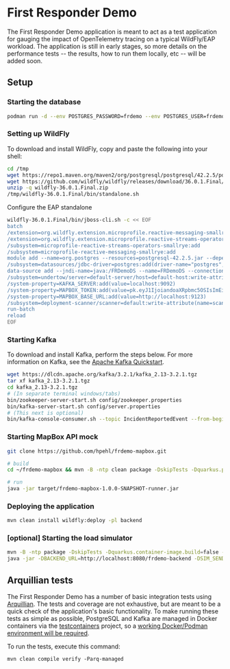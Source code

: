 # First Responder Demo

The First Responder Demo application is meant to act as a test application for gauging the impact of OpenTelemetry tracing on a 
typical WildFly/EAP workload. The application is still in early stages, so more details on the performance tests -- the results, how
to run them locally, etc -- will be added soon.

## Setup

### Starting the database

```bash
podman run -d --env POSTGRES_PASSWORD=frdemo --env POSTGRES_USER=frdemo --env POSTGRES_DB=frdemo --name frdemo-db -p 5432:5432 docker.io/library/postgres:14.1-alpine
```

### Setting up WildFly
To download and install WildFly, copy and paste the following into your shell:

```bash
cd /tmp
wget https://repo1.maven.org/maven2/org/postgresql/postgresql/42.2.5/postgresql-42.2.5.jar
wget https://github.com/wildfly/wildfly/releases/download/36.0.1.Final/wildfly-36.0.1.Final.zip
unzip -q wildfly-36.0.1.Final.zip
/tmp/wildfly-36.0.1.Final/bin/standalone.sh
```

Configure the EAP standalone
```bash
wildfly-36.0.1.Final/bin/jboss-cli.sh -c << EOF
batch
/extension=org.wildfly.extension.microprofile.reactive-messaging-smallrye:add
/extension=org.wildfly.extension.microprofile.reactive-streams-operators-smallrye:add
/subsystem=microprofile-reactive-streams-operators-smallrye:add
/subsystem=microprofile-reactive-messaging-smallrye:add
module add --name=org.postgres --resources=postgresql-42.2.5.jar --dependencies=javax.api,javax.transaction.api
/subsystem=datasources/jdbc-driver=postgres:add(driver-name="postgres",driver-module-name="org.postgres",driver-class-name=org.postgresql.Driver)
data-source add --jndi-name=java:/FRDemoDS --name=FRDemoDS --connection-url=jdbc:postgresql://localhost/frdemo --driver-name=postgres --user-name=frdemo --password=frdemo
/subsystem=undertow/server=default-server/host=default-host:write-attribute(name=default-web-module, value=frdemo-backend.war)
/system-property=KAFKA_SERVER:add(value=localhost:9092)
/system-property=MAPBOX_TOKEN:add(value=pk.eyJ1IjoiandoaXRpbmc5OSIsImEiOiJjbGhnYWw2ZWYyM3c0M2ZudWd3dnplczBmIn0.t8CEmFDij_cZecNC0NWZMA)
/system-property=MAPBOX_BASE_URL:add(value=http://localhost:9123)
/subsystem=deployment-scanner/scanner=default:write-attribute(name=scan-interval,value=0)
run-batch
reload
EOF
```

### Starting Kafka
To download and install Kafka, perform the steps below. For more information on Kafka, see the
[Apache Kafka Quickstart](https://kafka.apache.org/quickstart).

```bash
wget https://dlcdn.apache.org/kafka/3.2.1/kafka_2.13-3.2.1.tgz
tar xf kafka_2.13-3.2.1.tgz
cd kafka_2.13-3.2.1.tgz
# (In separate terminal windows/tabs)
bin/zookeeper-server-start.sh config/zookeeper.properties
bin/kafka-server-start.sh config/server.properties
# (This next is optional)
bin/kafka-console-consumer.sh --topic IncidentReportedEvent --from-beginning --bootstrap-server localhost:9092
```

### Starting MapBox API mock

```bash
git clone https://github.com/hpehl/frdemo-mapbox.git

# build
cd ~/frdemo-mapbox && mvn -B -ntp clean package -DskipTests -Dquarkus.package.type=uber-jar

# run
java -jar target/frdemo-mapbox-1.0.0-SNAPSHOT-runner.jar
```

### Deploying the application

```bash
mvn clean install wildfly:deploy -pl backend
```

### [optional] Starting the load simulator

```bash
mvn -B -ntp package -DskipTests -Dquarkus.container-image.build=false -Dquarkus.container-image.push=false -pl simulator -Dquarkus.package.type=uber-jar
java -jar -DBACKEND_URL=http://localhost:8080/frdemo-backend -DSIM_SEND=true simulator/target/simulator-1.0-SNAPSHOT-runner.jar
```

## Arquillian tests

The First Responder Demo has a number of basic integration tests using [Arquillian](https://arquillian.org/). The tests and coverage
are not exhaustive, but are meant to be a quick check of the application's basic functionality. To make running these tests as simple
as possible, PostgreSQL and Kafka are managed in Docker containers via the [testcontainers](https://testcontainers.org) project, so
a [working Docker/Podman environment will be required](https://www.testcontainers.org/supported_docker_environment/).

To run the tests, execute this command:

```
mvn clean compile verify -Parq-managed 
```
